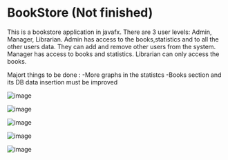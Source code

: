 ﻿# BookStore (Not finished)
This is a bookstore application in javafx. There are 3 user levels: Admin, Manager, Librarian.
Admin has access to the books,statistics and to all the other users data. They can add and remove other users from the system.
Manager has access to books and statistics.
Librarian can only access the books.

Majort things to be done : 
            -More graphs in the statistcs
            -Books section and its DB data insertion must be improved
          
![image](https://github.com/AlvinKollcaku/BookStore/assets/142890850/79b8bf2a-20cf-4c18-97be-4a9667b3d8ff)

![image](https://github.com/AlvinKollcaku/BookStore/assets/142890850/e4dfe724-dae3-4636-bc30-ca3d715874e3)

![image](https://github.com/AlvinKollcaku/BookStore/assets/142890850/7c4a44ba-c652-4cb6-b659-fffaa458cd58)

![image](https://github.com/AlvinKollcaku/BookStore/assets/142890850/5adc8645-76ab-4fb1-85c9-2eb38e9eb95d)

![image](https://github.com/AlvinKollcaku/BookStore/assets/142890850/6e5cdd0a-45cf-47c7-a62c-eb9e94362e82)

